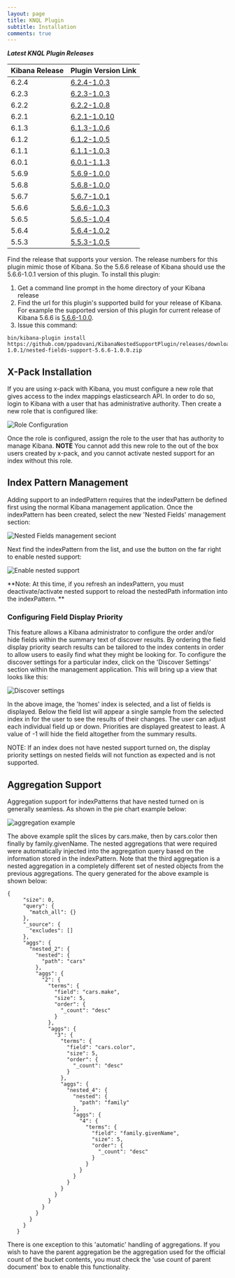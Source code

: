 ```yaml
---
layout: page
title: KNQL Plugin
subtitle: Installation
comments: true
---
```


***Latest KNQL Plugin Releases***
<div class="datatable-begin"></div>

|Kibana Release|Plugin Version Link|
|-------|-------|
|6.2.4|[6.2.4-1.0.3](https://github.com/ppadovani/KibanaNestedSupportPlugin/releases/download/6.2.4-1.0.3/nested-fields-support-6.2.4-1.0.3.zip)|
|6.2.3|[6.2.3-1.0.3](https://github.com/ppadovani/KibanaNestedSupportPlugin/releases/download/6.2.3-1.0.3/nested-fields-support-6.2.3-1.0.3.zip)|
|6.2.2|[6.2.2-1.0.8](https://github.com/ppadovani/KibanaNestedSupportPlugin/releases/download/6.2.2-1.0.8/nested-fields-support-6.2.2-1.0.8.zip)|
|6.2.1|[6.2.1-1.0.10](https://github.com/ppadovani/KibanaNestedSupportPlugin/releases/download/6.2.1-1.0.10/nested-fields-support-6.2.1-1.0.10.zip)|
|6.1.3|[6.1.3-1.0.6](https://github.com/ppadovani/KibanaNestedSupportPlugin/releases/download/6.1.3-1.0.6/nested-fields-support-6.1.3-1.0.6.zip)|
|6.1.2|[6.1.2-1.0.5](https://github.com/ppadovani/KibanaNestedSupportPlugin/releases/download/6.1.2-1.0.5/nested-fields-support-6.1.2-1.0.5.zip)|
|6.1.1|[6.1.1-1.0.3](https://github.com/ppadovani/KibanaNestedSupportPlugin/releases/download/6.1.1-1.0.3/nested-fields-support-6.1.1-1.0.3.zip)|
|6.0.1|[6.0.1-1.1.3](https://github.com/ppadovani/KibanaNestedSupportPlugin/releases/download/6.0.1-1.1.3/nested-fields-support-6.0.1-1.1.3.zip)|
|5.6.9|[5.6.9-1.0.0](https://github.com/ppadovani/KibanaNestedSupportPlugin/releases/download/5.6.9-1.0.0/nested-fields-support-5.6.9-1.0.0.zip)|
|5.6.8|[5.6.8-1.0.0](https://github.com/ppadovani/KibanaNestedSupportPlugin/releases/download/5.6.8-1.0.0/nested-fields-support-5.6.8-1.0.0.zip)|
|5.6.7|[5.6.7-1.0.1](https://github.com/ppadovani/KibanaNestedSupportPlugin/releases/download/5.6.7-1.0.1/nested-fields-support-5.6.7-1.0.1.zip)|
|5.6.6|[5.6.6-1.0.3](https://github.com/ppadovani/KibanaNestedSupportPlugin/releases/download/5.6.6-1.0.3/nested-fields-support-5.6.6-1.0.3.zip)|
|5.6.5|[5.6.5-1.0.4](https://github.com/ppadovani/KibanaNestedSupportPlugin/releases/download/5.6.5-1.0.4/nested-fields-support-5.6.5-1.0.4.zip)|
|5.6.4|[5.6.4-1.0.2](https://github.com/ppadovani/KibanaNestedSupportPlugin/releases/download/5.6.4-1.0.2/nested-fields-support-5.6.4-1.0.2.zip)|
|5.5.3|[5.5.3-1.0.5](https://github.com/ppadovani/KibanaNestedSupportPlugin/releases/download/5.5.3-1.0.5/nested-fields-support-5.5.3-1.0.5.zip)|

<div class="datatable-end"></div>

Find the release that supports your version. The release numbers for this plugin mimic those of Kibana. 
So the 5.6.6 release of Kibana should use the 5.6.6-1.0.1 version of this plugin. 
To install this plugin:

1. Get a command line prompt in the home directory of your Kibana release
2. Find the url for this plugin's supported build for your release of Kibana. 
  For example the supported version of this plugin for current release of 
  Kibana 5.6.6 is [5.6.6-1.0.0](https://github.com/ppadovani/KibanaNestedSupportPlugin/releases/download/5.6.6-1.0.1/nested-fields-support-5.6.6-1.0.0.zip).
3. Issue this command: 
  ~~~
  bin/kibana-plugin install https://github.com/ppadovani/KibanaNestedSupportPlugin/releases/download/5.6.6-1.0.1/nested-fields-support-5.6.6-1.0.0.zip
  ~~~

## X-Pack Installation ##

If you are using x-pack with Kibana, you must configure a new role that gives access 
to the index mappings elasticsearch API. In order to do so, login to Kibana with a
user that has administrative authority. Then create a new role that is configured
like:

![Role Configuration](img/role-configuration.png)

Once the role is configured, assign the role to the user that has authority to
manage Kibana. **NOTE** You cannot add this new role to the out of the box users
created by x-pack, and you cannot activate nested support for an index without 
this role.

## Index Pattern Management ##

Adding support to an indedPattern requires that the indexPattern be defined first using the normal Kibana management
application. Once the indexPattern has been created, select the new 'Nested Fields' management section:

![Nested Fields management seciont](img/nested-management.png)

Next find the indexPattern from the list, and use the button on the far right to enable nested support:

![Enable nested support](img/activate-nested.png)

**Note: At this time, if you refresh an indexPattern, you must deactivate/activate nested support to reload the 
nestedPath information into the indexPattern. **

### Configuring Field Display Priority ###

This feature allows a Kibana administrator to configure the order and/or hide fields within the summary text
of discover results. By ordering the field display priority search results can be tailored to the
index contents in order to allow users to easily find what they might be looking for. To configure the 
discover settings for a particular index, click on the 'Discover Settings' section within the management application.
This will bring up a view that looks like this:

![Discover settings](img/discover-settings.png)

In the above image, the 'homes' index is selected, and a list of fields is displayed. Below the field list
will appear a single sample from the selected index in for the user to see the results of their
changes. The user can adjust each individual field up or down. Priorities are displayed greatest to least.
A value of -1 will hide the field altogether from the summary results.

NOTE: If an index does not have nested support turned on, the display priority settings on nested fields
will not function as expected and is not supported.

## Aggregation Support ##

Aggregation support for indexPatterns that have nested turned on is generally seamless. As shown in the pie chart
example below:

![aggregation example](img/aggregation-example.png)

The above example split the slices by cars.make, then by cars.color then finally by family.givenName. The nested 
aggregations that were required were automatically injected into the aggregation query based on the information
stored in the indexPattern. Note that the third aggregation is a nested aggregation in a completely different
set of nested objects from the previous aggregations. The query generated for the above example is shown below:

~~~
{
     "size": 0,
     "query": {
       "match_all": {}
     },
     "_source": {
       "excludes": []
     },
     "aggs": {
       "nested_2": {
         "nested": {
           "path": "cars"
         },
         "aggs": {
           "2": {
             "terms": {
               "field": "cars.make",
               "size": 5,
               "order": {
                 "_count": "desc"
               }
             },
             "aggs": {
               "3": {
                 "terms": {
                   "field": "cars.color",
                   "size": 5,
                   "order": {
                     "_count": "desc"
                   }
                 },
                 "aggs": {
                   "nested_4": {
                     "nested": {
                       "path": "family"
                     },
                     "aggs": {
                       "4": {
                         "terms": {
                           "field": "family.givenName",
                           "size": 5,
                           "order": {
                             "_count": "desc"
                           }
                         }
                       }
                     }
                   }
                 }
               }
             }
           }
         }
       }
     }
   }
   ~~~

There is one exception to this 'automatic' handling of aggregations. If you wish to have the parent aggregation be the
aggregation used for the official count of the bucket contents, you must check the 'use count of parent document' box
to enable this functionality.
